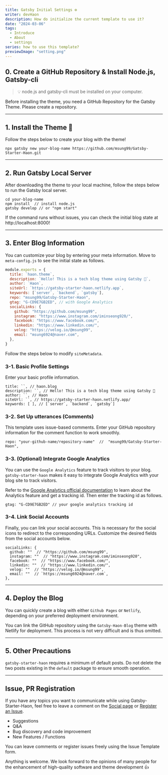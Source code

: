 ```yaml
---
title: Gatsby Initial Settings ⚙️
writer: devHaon
description: How do initialize the current template to use it?
date: "2024-03-06"
tags:
  - Introduce
  - About
  - settings
series: how to use this template?
previewImage: "setting.png"
---
```


## 0. Create a GitHub Repository & Install Node.js, Gatsby-cli

> 💡 node.js and gatsby-cli must be installed on your computer.

Before installing the theme, you need a GitHub Repository for the Gatsby Theme. Please create a repository.

---

## 1. Install the Theme 👋

Follow the steps below to create your blog with the theme!

```
npx gatsby new your-blog-name https://github.com/msung99/Gatsby-Starter-Haon.git
```

---

## 2. Run Gatsby Local Server

After downloading the theme to your local machine, follow the steps below to run the Gatsby local server.

```
cd your-blog-name
npm install  // install node.js
gatsby develop // or "npm start"
```

If the command runs without issues, you can check the initial blog state at http://localhost:8000!

---

## 3. Enter Blog Information

You can customize your blog by entering your meta information. Move to `meta-config.js` to see the initial state as follows.

```js
module.exports = {
  title: `haon.theme`,
  description: `Hello! This is a tech blog theme using Gatsby 🤩`,
  author: `Haon`,
  siteUrl: `https://gatsby-starter-haon.netlify.app`,
  keywords: [`server`, `backend`, `gatsby`],
  repo: "msung99/Gatsby-Starter-Haon",
  gtag: "G-CD9E7GB2ED", // with Google Analytics
  socialLinks: {
    github: "https://github.com/msung99",
    instagram: "https://www.instagram.com/iminseong920/",
    facebook: "https://www.facebook.com/",
    linkedin: "https://www.linkedin.com/",
    velog: "https://velog.io/@msung99",
    email: "msung6924@naver.com",
  },
}
```

Follow the steps below to modify `siteMetadata`.

### 3-1. Basic Profile Settings

Enter your basic profile information.

```
title: ``, // haon.blog
description: ``, // Hello! This is a tech blog theme using Gatsby 🤩
author: ``, // Haon
siteUrl: ``, // https://gatsby-starter-haon.netlify.app/
keywords: [ ], // [`server`, `backend`, `gatsby`]
```

### 3-2. Set Up utterances (Comments)

This template uses issue-based comments. Enter your GitHub repository information for the comment function to work smoothly.

```
repo: "your-github-name/repository-name"  //  "msung99/Gatsby-Starter-Haon",
```

### 3-3. (Optional) Integrate Google Analytics

You can use the `Google Analytics` feature to track visitors to your blog. `gatsby-starter-haon` makes it easy to integrate Google Analytics with your blog site to track visitors.

Refer to the [Google Analytics official documentation](https://developers.google.com/analytics/learn?hl=en) to learn about the Analytics feature and get a tracking id. Then enter the tracking id as follows.

```
gtag: "G-CD9E7GB2ED" // your google analytics tracking id
```

### 3-4. Link Social Accounts

Finally, you can link your social accounts. This is necessary for the social icons to redirect to the corresponding URLs. Customize the desired fields from the social accounts below.

```
socialLinks: {
  github: ""  // "https://github.com/msung99",
  instagram: ""  // "https://www.instagram.com/iminseong920",
  facebook: ""  // "https://www.facebook.com/",
  linkedin: ""  // "https://www.linkedin.com/",
  velog: ""  // "https://velog.io/@msung99",
  email: ""  // `https://msung6924@naver.com`,
},
```

---

## 4. Deploy the Blog

You can quickly create a blog with either `Github Pages` or `Netlify`, depending on your preferred deployment environment.

You can link the GitHub repository using the `Gatsby-Haon-Blog` theme with Netlify for deployment. This process is not very difficult and is thus omitted.

---

## 5. Other Precautions

`gatsby-starter-haon` requires a minimum of default posts. Do not delete the two posts existing in the `default` package to ensure smooth operation.

---

## Issue, PR Registration

If you have any topics you want to communicate while using Gatsby-Starter-Haon,
feel free to leave a comment on the [Social page](https://gatsby-starter-haon.netlify.app/community/) or [Register an Issue](https://github.com/msung99/Gatsby-Starter-Haon/issues/1).

- Suggestions
- Q&A
- Bug discovery and code improvement
- New Features / Functions

You can leave comments or register issues freely using the Issue Template form.

Anything is welcome. We look forward to the opinions of many people for the enhancement of high-quality software and theme development 👍
